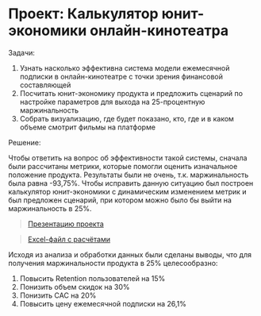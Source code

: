 # Проект: Калькулятор юнит-экономики онлайн-кинотеатра
Задачи:

1. Узнать насколько эффективна система модели ежемесячной подписки в онлайн-кинотеатре с точки зрения финансовой составляющей
2. Посчитать юнит-экономику продукта и предложить сценарий по настройке параметров для выхода на 25-процентную маржинальность
3. Собрать визуализацию, где будет показано, кто, где и в каком объеме смотрит фильмы на платформе

Решение: 

Чтобы ответить на вопрос об эффективности такой системы, сначала были рассчитаны метрики, которые помогли оценить изначальное положение продукта. Результаты были не очень, т.к. маржинальность была равна -93,75%. Чтобы исправить данную ситуацию был построен калькулятор юнит-экономики с динамическим изменением метрик и был предложен сценарий, при котором можно было бы выйти на маржинальность в 25%.

> <a href="https://docs.google.com/presentation/d/1BJIEAUmelDXynIK2h2IU17LCj3z5UhLU/edit#slide=id.p1">Презентацию проекта</a> 

> <a href="https://docs.google.com/spreadsheets/d/1AQoeN_p_zOeo1Bq9jUaBBxlAN1090KKo/edit?usp=sharing&ouid=112922628303316243157&rtpof=true&sd=true">Excel-файл с расчётами</a> 

Исходя из анализа и обработки данных были сделаны выводы, что для получения маржинальности продукта в 25% целесообразно:

1. Повысить Retention пользователей на 15%
2. Понизить объем скидок на 30%
3. Понизить CAC на 20%
4. Повысить цену ежемесячной подписки на 26,1%
